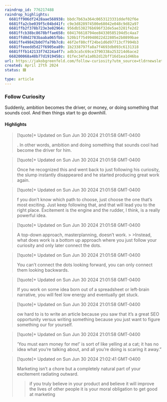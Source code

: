 ```yaml
---
raindrop_id: 776217488
raindrop_highlights:
  6681ff906df2428aae568938: bbdc7b63a364c0653123331ddef02f6e
  6681ffa2cbe039f5c04bd41f: c9e3d828974500e68042e048c9d82a97
  6681ffb2f378b723e3e02964: 956db538276b696f32de5ae3281fe2d2
  6681ffcb38bc8678bffae658: 604176618794ee84330585194d5c4aa7
  6681ffd0d2783baaba065fbb: 520b1f7549940022d22805e2b0899bae
  6681ffe49842b0d7fa79b7c8: 46f2ef80cff24be1d6d97713cf7994b3
  6681ffeeedd5d27f6905ea89: 1b2338797fa8a7f4693db093c6131318
  6681fffb142133f74224a4f7: adb3ca5c69ce3790338a253214d6ace2
  668200068a48b77d1919458c: 01fec34fa1a0b2d12bff16d1ea1d46ba
url: https://jakobgreenfeld.com/follow-curiosity?utm_source=tldrnewsletter
created: April 27th 2024
status: 🟥

type: article
---
```



### Follow Curiosity

Suddenly, ambition becomes the driver, or money, or doing something that sounds cool. And then things start to go downhill.

#### Highlights

> [!quote]+ Updated on Sun Jun 30 2024 21:01:58 GMT-0400
>
> . In other words, ambition and doing something that sounds cool had become the driver for him.

> [!quote]+ Updated on Sun Jun 30 2024 21:01:58 GMT-0400
>
> Once he recognized this and went back to just following his curiosity, the slump instantly disappeared and he started producing great work again.

> [!quote]+ Updated on Sun Jun 30 2024 21:01:58 GMT-0400
>
> f you don’t know which path to choose, just choose the one that’s most exciting. Just keep following that, and that will lead you to the right place. Excitement is the engine and the rudder, I think, is a really powerful idea.

> [!quote]+ Updated on Sun Jun 30 2024 21:01:58 GMT-0400
>
> A top-down approach, masterplanning, doesn’t work.
&gt;
&gt;Instead, what does work is a bottom up approach where you just follow your curiosity and only later connect the dots.

> [!quote]+ Updated on Sun Jun 30 2024 21:01:58 GMT-0400
>
> You can’t connect the dots looking forward, you can only connect them looking backwards.

> [!quote]+ Updated on Sun Jun 30 2024 21:01:58 GMT-0400
>
> If you work on some idea born out of a spreadsheet or left-brain narrative, you will feel low energy and eventually get stuck.

> [!quote]+ Updated on Sun Jun 30 2024 21:01:58 GMT-0400
>
> ow hard to is to write an article because you saw that it’s a great SEO opportunity versus writing something because you just want to figure something our for yourself.

> [!quote]+ Updated on Sun Jun 30 2024 21:01:58 GMT-0400
>
> ‘You must earn money for me!’ is sort of like yelling at a cat; it has no idea what you’re talking about, and all you’re doing is scaring it away.”

> [!quote]+ Updated on Sun Jun 30 2024 21:02:41 GMT-0400
>
> Marketing isn’t a chore but a completely natural part of your excitement radiating outward.
> > if you truly believe in your product and believe it will improve the lives of other people it is your moral obligation to get good at marketing
